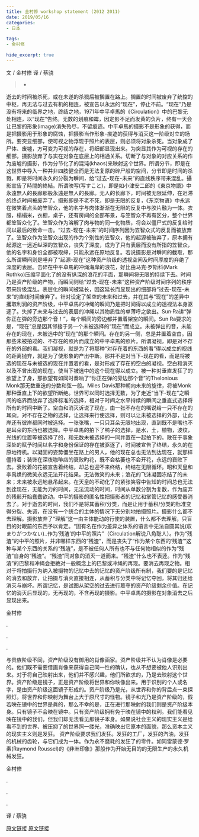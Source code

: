 ```yaml
---
title: 金村修 workshop statement (2012 2011)
date: 2019/05/16
categories:
- 日本

tags:
- 金村修

hide_excerpt: true
---
```


文 / 金村修
译 / 蔡骁

> -



<!--more-->


逝去的时间被杀死，或在未遂的杀戮后被搁置在路上。搁置的时间被废弃了统控的中枢，再无法与过去有机的相连，被宣告以永远的“现在”，停止不前。“现在”乃是没有将来的临界之地，终结之地，1971年中平卓馬的《Circulation》中的巴黎无处相连，以“现在”告终。无数的划痕和霉，因定影不足而发黄的负片，终有一天会让巴黎的形象(image)消失殆尽，不留痕迹。中平卓馬的摄影不是形象的获得，而是把摄影用于形象的腐蚀，把摄影当作形象-痕迹的获得与消灭这一阶级对立的场所。要突显细部，使可视之物浮现于照片的表层，则必须将对象杀死。当对象成了尸体、废墟，方可变为可视的存在，将细部显现出来。为突显其作为可视的存在的细部，摄影放弃了与实在对象在底层上的相通关系。切断了与对象的对应关系的作为废墟的摄影，作为分节化了的混沌(khaos)来映射这个世界。所谓分节，即是在这世界中导入一种并非四肢健全而是无法复原的碎尸般的空间，分节即是时间的杀戮，即是将时间永久的分裂为瞬间，给“过去-现在-未来”的直线秩序带来混乱。攝影宣告了時間的終結。所谓映写(写すこと)，即是如小津安二郎的《東京物語》中永遠無人的長廊那般永遠是無人的長廊。无人的长廊下，时间被无限延伸，在迟滞的终点时间被废弃了。摄影即是不老不死，即是无限的反复，《东京物语》中永远在微笑着点头的笠智众，他的名字与肉体渐渐在无限的反复中与胶片融为一体。衣服，榻榻米，衣橱，桌子，还有房间的全部布景，与笠智众不再有区分，整个世界都笠智众化了。笠智众作为溶解了肉与物的同一化物质，将会以僵尸式的反复给时间以最后的致命一击。“过去-现在-未来”的时间序列因为笠智众式的反复而被放弃了。笠智众作为笠智众出现的作为个别性的笠智众，他的起源被破弃了，原本拥有起源这一远近纵深的笠智众，丧失了深度，成为了只有表层而没有所指的笠智众，他的名字和身份全都被取缔，只能永远在原地反复。若说摄影是对瞬间的截取，那么所谓瞬间则是唾弃了“起源-现在”这种资产阶级的透视空间及时间厚度的弃绝了深度的表层。击碎在中平卓馬的冲绳海岸的浪花，好比由马克·罗斯科(Mark Rothko)压缩平面化了的没有纵深的浪花的平面，那瞬间将无限的持续下去。时间乃是资产阶级的产物，而瞬间则给“过去-现在-未来”这种资产阶级时间序列的秩序带来阶级混乱。表层化的瞬间被延长，因这延长而显现出的细部将“过去-现在-未来”的直线时间废弃了。针对设定了架空的未来和过去，并在其与“现在”的差异中攫取利润的资产阶级，中平卓馬的冲绳的瞬间乃是把时间得以成立的透视法本身驱逐了。失掉了未来与过去的表层的冲绳以其物质性的单薄呼之欲出。Sun·Ra讲“弹你正在弹的旁边那个音！”，每个瞬间的旁边都并置着架空的瞬间。Sun·Ra要求的是，“现在”总是因其邻接于另一个未被选择的“现在”而成立。未被弹出的音，未能存在的现在，未被选中的“现在”的那个瞬间。存在的另一侧，总是并置着空白。因那些未被拍过的、不存在的照片而成立的中平卓馬的照片。所谓凝视，即是对不存在的外部的看。我们凝视，就是为了将那种“对存在着的东西的看”得以成立的视线的距离抛弃，就是为了使形象的产出中断。那并不是对当下-现在的看，而是将被选的现在与未被选的现在并置着的看，是对形成了存在的空白的凝视。空白和消灭以及不曾出现的现在，使当下被选中的这个现在得以成立。被一种对垂直发狂了的欲望上了身，那欲望有如同时奏响了“你正在弹的旁边那个音”的Thelonious Monk那无数重迭的分数和弦一般。Miles Davis那种朝向未来的旋律，将被Monk那种垂直上下的欲望所断绝。世界可以同时选择无数，为了走近“当下-现在”之瞬间的临界而放弃了选择标准的选择，相对于时间之水平持续的瞬间之垂直式选择将所有的时间中断了。空白和消灭诉说了现在，由一张不存在的嘴说给一只不存在的耳朵。对不存在之物的选择，让选择来行使选择，则可以让未被选择的外部，让此岸还有彼岸都同时被选择。一张张嘴，一只只耳朵无限地出现，直到既不是嘴也不是耳朵的东西也被选择。中平卓馬的拍下了鸭子的选择，是水，土，植物，波纹，光线的位置等被选择了的，和无数未被选择的一同并置在一起拍下的。散在于事象深处的赋予时间以名字和身份保证的存在被驱逐了，时间被宣告了终结，永久的在原地待机。以凝固的姿势僵坐在路上的男人，他的现在总也无法到达现在，就那样僵持着；装饰在深夜咖啡店的衰败旳花，既不会枯萎也不会开花，永远的衰败下去。衰败着的花被宣告着终结，却总也迎不来终结，终结在无限循环。昭和天皇和李禹焕的微笑永远无法开花结果。无法微笑的未来；浪花的飞沫凝固冻结了的未来；未来被永远地悬吊起来。在天皇的不动化了的紧张笑容中告知的时间总也无法到逹现在，无能为力的时间，无法流动的时间，时间从单数分割为复数，作为废弃的残骸开始蠢蠢欲动。中平的摄影的匿名性把摄影者的记忆和掌管记忆的感受器消去了。对于逝去的时间，我们不是将其蓄积/分类，而是让用于蓄积/分类的标准变得分裂、失调，在没有一个统合的主体的情况下无分别地拍摄照片。摄影什么都不去理解。摄影放弃了“理解”这一由主体能动的行使的装置，什么都不去理解，只盲目的对眼前的东西予以肯定。“固有名在作为差异之体系的语言中无法自圆其说(収まりがつかない)..作为‘残渣’的中平的照片”（Circulation解说八角聡人）。作为“残渣”的中平的照片，并非哪样东西的“残渣”，而是丧失了“作为某个东西的‘残渣’”这种与某个东西的关系的“残渣”，是不被任何人所有也不与任何物相似的作为“残渣”自身的“残渣”。“残渣”同对象的消灭一道而来。“残渣”什么也不表逹。作为“残渣”的巴黎和冲绳会拒絶对一般概念上的巴黎或冲绳的再现。要消去再现之物。相对于将拍摄行为纳入被摄物的记忆中去的记忆的资产阶级所有制，我们要的是记忆的消去和放弃，让拍摄与消灭直接相连，从蓄积与分类中将记忆夺回，将其归还给消灭与崩坏。所谓记忆，是试图从架空的过去进行篡夺的资产阶级剩余价值。在记忆的消灭后显现的，无再现的，不含再现的摄影。中平卓馬的摄影在对象消去之后显现出来。

金村修

.

.

.




  与贵族阶级不同，资产阶级没有御用的肖像画家。资产阶级并不认为肖像是必要的。他们既不需要借画肖像来获得自己同一性的确认，也从不想要被他人识别出来。对于将自己映射出来，他们并不感兴趣，他们所欲求的，乃是去映射这个世界。资产阶级是镜子，正是资产阶级将世界和你映像出来。用于识别的个人或名字，是由资产阶级这面镜子形成的。资产阶级乃是光，从世界和你的背后点一束探照灯。将世界和你映射为舞台上大于原尺寸的怪物。镜子和光乃是资产阶级的，假若映在镜中的世界是眞的，那么不幸的是，正在进行那映射的我们则是资产阶级本身。只有镜子不会映在镜中。只有资产阶级拥有免于映在镜中的权利。我们能看见映在镜中的我们，但我们却无法看见那镜子本身。如果说社会主义的现实主义是给看不到的世界、被压抑了的世界照一缕光，准确映出它原本的面貌，那么资本主义的现实主义则是发狂。
  资产阶级要求我们发狂。发狂的工厂，发狂的汽油，发狂的机械的齿轮，与它们成为一体。作为永不磨耗的发狂了的零件。如同雷蒙德·罗素(Raymond Roussel)的《非洲印象》那般作为开始无目的的无限生产的永久机械发狂。

金村修




.

.

.

译 / 蔡骁

[原文链接](http://www.kanemura-osamu.com/workshop/statements/2012_04.html)
[原文链接](http://www.kanemura-osamu.com/workshop/statements/2011_01.html)
